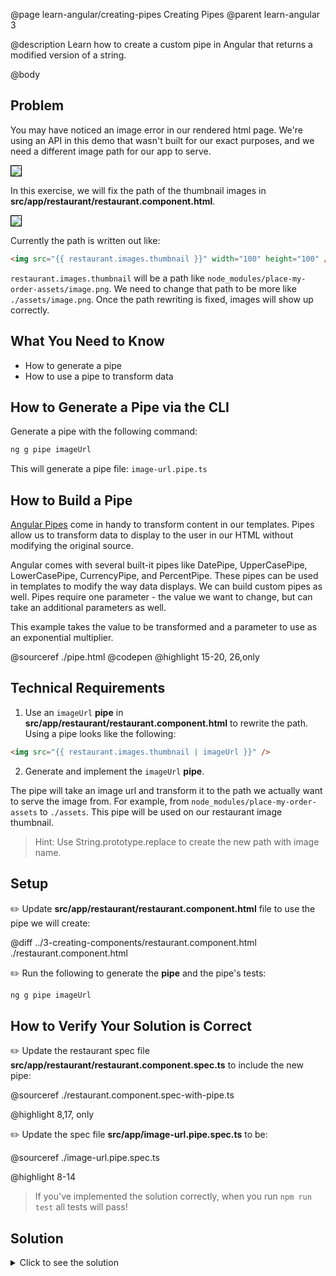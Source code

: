 @page learn-angular/creating-pipes Creating Pipes
@parent learn-angular 3

@description Learn how to create a custom pipe in Angular that returns a modified version of a string.

@body

## Problem

You may have noticed an image error in our rendered html page. We're using an API in this demo that wasn't built for our exact purposes, and we need a different image path for our app to serve.

<img src="../static/img/angular/3-creating-components/restaurant-component.png"
  style="border: solid 1px black; max-width: 320px;"/>

In this exercise, we will fix the path of the thumbnail images in **src/app/restaurant/restaurant.component.html**.

<img src="../static/img/angular/3b-creating-pipes/restaurant-thumbnails.png"
  style="border: solid 1px black; max-width: 320px;"/>

Currently the path is written out like:

```html
<img src="{{ restaurant.images.thumbnail }}" width="100" height="100" />
```

`restaurant.images.thumbnail` will be a path like `node_modules/place-my-order-assets/image.png`. We need to change that path to be more like `./assets/image.png`. Once
the path rewriting is fixed, images will show up correctly.

## What You Need to Know

- How to generate a pipe
- How to use a pipe to transform data

## How to Generate a Pipe via the CLI

Generate a pipe with the following command:

```bash
ng g pipe imageUrl
```

This will generate a pipe file: `image-url.pipe.ts`

## How to Build a Pipe

<a href="https://angular.io/guide/pipes" target="\_blank">Angular Pipes</a> come in handy to transform content in our templates. Pipes allow us to transform data to display to the user in our HTML without modifying the original source.

Angular comes with several built-it pipes like DatePipe, UpperCasePipe, LowerCasePipe, CurrencyPipe, and PercentPipe. These pipes can be used in templates to modify the way data displays. We can build custom pipes as well. Pipes require one parameter - the value we want to change, but can take an additional parameters as well.

This example takes the value to be transformed and a parameter to use as an exponential multiplier.

@sourceref ./pipe.html
@codepen
@highlight 15-20, 26,only

## Technical Requirements

1. Use an `imageUrl` **pipe** in **src/app/restaurant/restaurant.component.html** to rewrite the path. Using a pipe looks like the following:

```html
<img src="{{ restaurant.images.thumbnail | imageUrl }}" />
```

2. Generate and implement the `imageUrl` **pipe**.

The pipe will take an image url and transform it to the path we actually want to serve the image from. For example, from `node_modules/place-my-order-assets` to `./assets`. This pipe will be used on our restaurant image thumbnail.

> Hint: Use String.prototype.replace to create the new path with image name.

## Setup

✏️ Update **src/app/restaurant/restaurant.component.html** file to use the pipe we will create:

@diff ../3-creating-components/restaurant.component.html ./restaurant.component.html

✏️ Run the following to generate the **pipe** and the pipe's tests:

```bash
ng g pipe imageUrl
```

## How to Verify Your Solution is Correct

✏️ Update the restaurant spec file **src/app/restaurant/restaurant.component.spec.ts** to include the new pipe:

@sourceref ./restaurant.component.spec-with-pipe.ts

@highlight 8,17, only

✏️ Update the spec file **src/app/image-url.pipe.spec.ts** to be:

@sourceref ./image-url.pipe.spec.ts

@highlight 8-14

> If you've implemented the solution correctly, when you run `npm run test` all tests will pass!

## Solution

<details>
<summary>Click to see the solution</summary>
✏️ Update **src/app/image-url.pipe.ts** to:

@sourceref ./image-url.pipe.ts

@highlight 7-9

</details>
